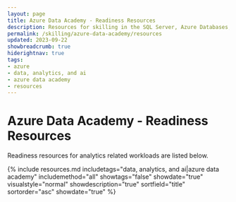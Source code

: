 ```yaml
---
layout: page
title: Azure Data Academy - Readiness Resources
description: Resources for skilling in the SQL Server, Azure Databases, and Cosmos DB
permalink: /skilling/azure-data-academy/resources
updated: 2023-09-22
showbreadcrumb: true
hiderightnav: true
tags:
- azure
- data, analytics, and ai
- azure data academy
- resources
---
```


# Azure Data Academy - Readiness Resources

Readiness resources for analytics related workloads are listed below.

{% include resources.md 
    includetags="data, analytics, and ai|azure data academy" 
    includemethod="all" 
    showtags="false" 
    showdate="true" 
    visualstyle="normal" 
    showdescription="true" 
    sortfield="title" 
    sortorder="asc" 
    showdate="true" 
%}
